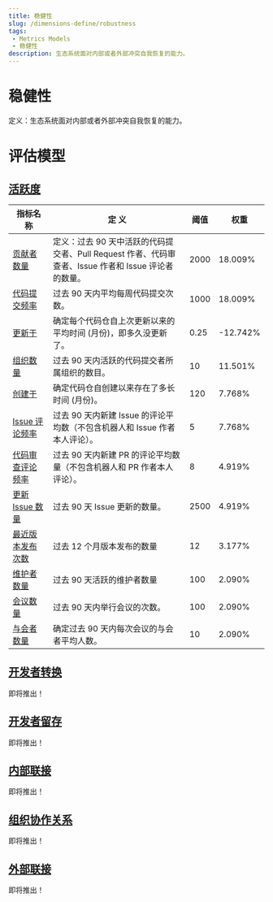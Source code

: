 ```yaml
---
title: 稳健性
slug: /dimensions-define/robustness
tags:
 - Metrics Models
 - 稳健性
description: 生态系统面对内部或者外部冲突自我恢复的能力。
---
```


# 稳健性

定义：生态系统面对内部或者外部冲突自我恢复的能力。

# 评估模型

## [活跃度](./activity.md#activity)

| 指标名称 | 定 义 | 阈值 | 权重 |
| --- | --- | --- | --- |
| [贡献者数量](./activity.md#贡献者数量) | 定义：过去 90 天中活跃的代码提交者、Pull Request 作者、代码审查者、Issue 作者和 Issue 评论者的数量。 | 2000 | 18.009% |
| [代码提交频率](./activity.md#代码提交频率) | 过去 90 天内平均每周代码提交次数。 | 1000 | 18.009% |
| [更新于](./activity.md#更新于) | 确定每个代码仓自上次更新以来的平均时间 (月份)，即多久没更新了。 | 0.25 | -12.742% |
| [组织数量](./activity.md#组织数量) | 过去 90 天内活跃的代码提交者所属组织的数目。| 10 | 11.501% |
| [创建于](./activity.md#创建于) | 确定代码仓自创建以来存在了多长时间 (月份)。 | 120 | 7.768% |
| [Issue 评论频率](./activity.md#Issue-评论频率) | 过去 90 天内新建 Issue 的评论平均数（不包含机器人和 Issue 作者本人评论）。 | 5 | 7.768% |
| [代码审查评论频率](./activity.md#代码审查评论频率) | 过去 90 天内新建 PR 的评论平均数量（不包含机器人和 PR 作者本人评论）。 | 8 | 4.919% |
| [更新 Issue 数量](./activity.md#更新-issue-数量) | 过去 90 天 Issue 更新的数量。 | 2500 | 4.919% |
| [最近版本发布次数](./activity.md#最近版本发布次数) | 过去 12 个月版本发布的数量 | 12 | 3.177% |
| [维护者数量](./activity.md#维护者数量) | 过去 90 天活跃的维护者数量 | 100 | 2.090% |
| [会议数量](./activity.md#会议数量) | 过去 90 天内举行会议的次数。 | 100 | 2.090% |
| [与会者数量](./activity.md#与会者数量) | 确定过去 90 天内每次会议的与会者平均人数。 | 10 | 2.090% |

## [开发者转换](./developer/developer-convertion.md#developer-convertion)

即将推出！

## [开发者留存](./developer/developer-retention.md#developer-retention)

即将推出！

## [内部联接](./organization/innner-connectedness.md#inner-connectedness)

即将推出！

## [组织协作关系](./organization/organization-collaboration-relationships.md#organization-collaboration-relationships)

即将推出！

## [外部联接](./organization/outbound-connectedness.md)

即将推出！
